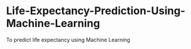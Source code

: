 # Life-Expectancy-Prediction-Using-Machine-Learning
To predict life expectancy using Machine Learning
